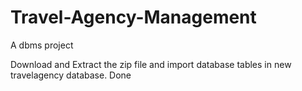 # Travel-Agency-Management
A dbms project

Download and Extract the zip file and import database tables in new travelagency database.
Done

